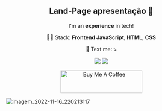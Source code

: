 <span align="center">

##  Land-Page apresentação  👋 

</span>

<p align="center">
  I'm an <strong>experience</strong> in tech!<br />
</p>

<p align="center">
  👩‍💻  Stack: <strong>Frontend JavaScript, HTML, CSS</strong>
</p>

<p align="center">
  💌 Text me: ⤵️
</p>

<p align="center">
  <a href="https://www.instagram.com/error418.code/" alt="Instagram">
  <img src="https://img.shields.io/badge/-Instagram-DF0174?style=for-the-badge&logo=instagram&logoColor=white&link=https://www.instagram.com/walysonsoaress/"/></a>
  
  <a href="https://www.linkedin.com/in/wálisson-soares-872894127/" alt="Linkedin">
  <img src="https://img.shields.io/badge/-Linkedin-0e76a8?style=for-the-badge&logo=Linkedin&logoColor=white&link=https://www.linkedin.com/in/keidsonroby/" /></a>
</p>   
<p align="center">
  <a href="https://www.buymeacoffee.com/walissonsoares" target="_blank"><img src="https://cdn.buymeacoffee.com/buttons/v2/default-yellow.png" alt="Buy Me A Coffee" height="60px" width="217px" ></a>
</p>

![imagem_2022-11-16_220213117](https://user-images.githubusercontent.com/26144781/202328456-bb44bcc3-c4a9-4495-8287-5c6a7c8a30df.png)
